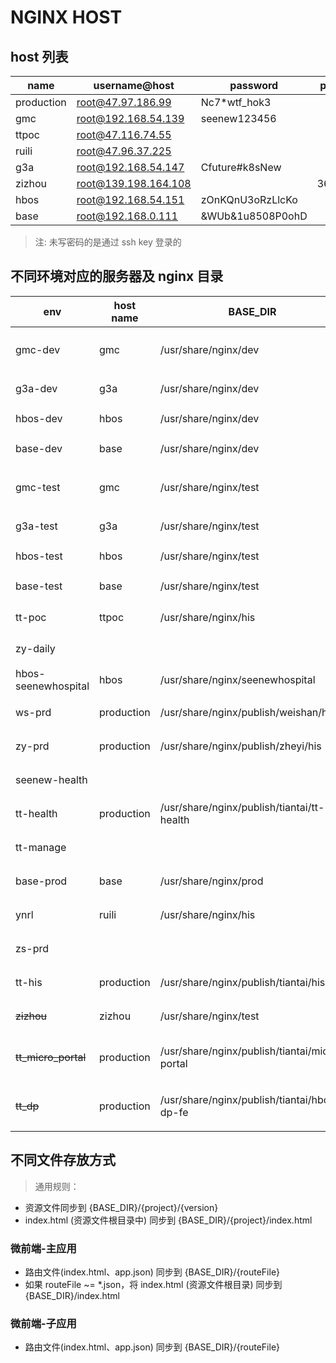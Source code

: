 # NGINX HOST

## host 列表

| name       | username@host        | password         | port |
| ---------- | -------------------- | ---------------- | ---- |
| production | root@47.97.186.99    | Nc7*wtf_hok3     |      |
| gmc        | root@192.168.54.139  | seenew123456     |      |
| ttpoc      | root@47.116.74.55    |                  |      |
| ruili      | root@47.96.37.225    |                  |      |
| g3a        | root@192.168.54.147  | Cfuture#k8sNew   |      |
| zizhou     | root@139.198.164.108 |                  | 3622 |
| hbos       | root@192.168.54.151  | zOnKQnU3oRzLlcKo |      |
| base       | root@192.168.0.111   | &WUb&1u8508P0ohD |      |

> 注: 未写密码的是通过 ssh key 登录的

## 不同环境对应的服务器及 nginx 目录

| env                 | host name  | BASE_DIR                                      | desc       |
| ------------------- | ---------- | --------------------------------------------- | ---------- |
| gmc-dev             | gmc        | /usr/share/nginx/dev                          | 医共体DEV  |
| g3a-dev             | g3a        | /usr/share/nginx/dev                          | 三甲DEV    |
| hbos-dev            | hbos       | /usr/share/nginx/dev                          | HBOS DEV   |
| base-dev            | base       | /usr/share/nginx/dev                          | 基础 DEV   |
| gmc-test            | gmc        | /usr/share/nginx/test                         | 医共体TEST |
| g3a-test            | g3a        | /usr/share/nginx/test                         | 三甲TEST   |
| hbos-test           | hbos       | /usr/share/nginx/test                         | HBOS TEST  |
| base-test           | base       | /usr/share/nginx/test                         | 基础TEST   |
| tt-poc              | ttpoc      | /usr/share/nginx/his                          | 天台POC    |
| zy-daily            |            |                                               | 浙一daily  |
| hbos-seenewhospital | hbos       | /usr/share/nginx/seenewhospital               | HBOS演示   |
| ws-prd              | production | /usr/share/nginx/publish/weishan/his          | 巍山生产   |
| zy-prd              | production | /usr/share/nginx/publish/zheyi/his            | 浙一生产   |
| seenew-health       |            |                                               | 熙牛健康   |
| tt-health           | production | /usr/share/nginx/publish/tiantai/tt-health    | 天台健康   |
| tt-manage           |            |                                               | 天台管理   |
| base-prod           | base       | /usr/share/nginx/prod                         | 基础线上   |
| ynrl                | ruili      | /usr/share/nginx/his                          | 瑞丽生产   |
| zs-prd              |            |                                               | 中山生产   |
| tt-his              | production | /usr/share/nginx/publish/tiantai/his          | 天台生产   |
| ~~zizhou~~          | zizhou     | /usr/share/nginx/test                         | 子州生产   |
| ~~tt_micro_portal~~ | production | /usr/share/nginx/publish/tiantai/micro-portal | 天台微门户 |
| ~~tt_dp~~           | production | /usr/share/nginx/publish/tiantai/hbos-dp-fe   | 开发者平台 |

## 不同文件存放方式

> 通用规则：

- 资源文件同步到 {BASE_DIR}/{project}/{version}
- index.html (资源文件根目录中) 同步到 {BASE_DIR}/{project}/index.html

### 微前端-主应用

- 路由文件(index.html、app.json) 同步到 {BASE_DIR}/{routeFile}
- 如果 routeFile ~= *.json，将 index.html (资源文件根目录) 同步到 {BASE_DIR}/index.html

### 微前端-子应用

- 路由文件(index.html、app.json) 同步到 {BASE_DIR}/{routeFile}
